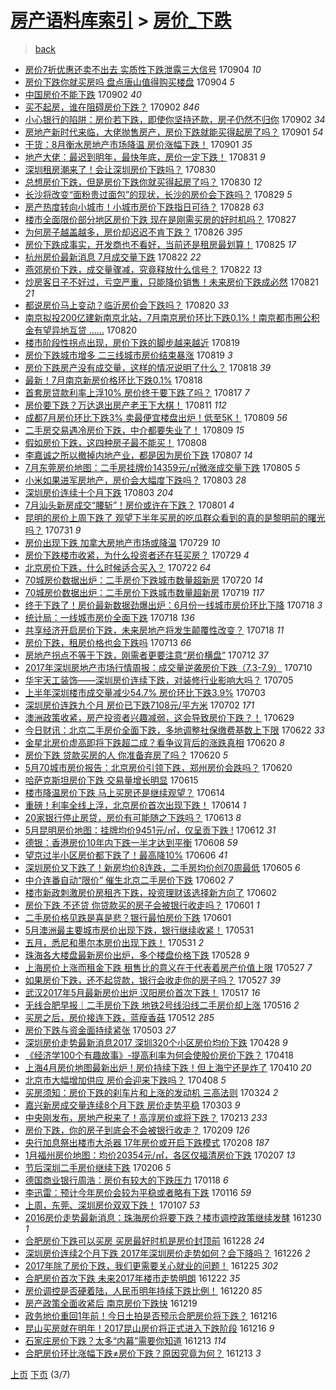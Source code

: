 [房产语料库索引](../../README.md)  > [房价_下跌](房价_下跌.md)
====
> [back](../README.md)

- [房价7折优惠还卖不出去 实质性下跌泄露三大信号](http://jkwz.applinzi.com/ittc/7009484025650218001.html#%E6%88%BF%E4%BB%B77%E6%8A%98%E4%BC%98%E6%83%A0%E8%BF%98%E5%8D%96%E4%B8%8D%E5%87%BA%E5%8E%BB+%E5%AE%9E%E8%B4%A8%E6%80%A7%E4%B8%8B%E8%B7%8C%E6%B3%84%E9%9C%B2%E4%B8%89%E5%A4%A7%E4%BF%A1%E5%8F%B7) 170904 *10* 
- [房价下跌你就买房吗 盘点唐山值得购买楼盘](http://jkwz.applinzi.com/ittc/7009357862927860752.html#%E6%88%BF%E4%BB%B7%E4%B8%8B%E8%B7%8C%E4%BD%A0%E5%B0%B1%E4%B9%B0%E6%88%BF%E5%90%97+%E7%9B%98%E7%82%B9%E5%94%90%E5%B1%B1%E5%80%BC%E5%BE%97%E8%B4%AD%E4%B9%B0%E6%A5%BC%E7%9B%98) 170904 *5* 
- [中国房价不能下跌](http://jkwz.applinzi.com/ittc/7008710047151162384.html#%E4%B8%AD%E5%9B%BD%E6%88%BF%E4%BB%B7%E4%B8%8D%E8%83%BD%E4%B8%8B%E8%B7%8C) 170902 *40* 
- [买不起房，谁在阻碍房价下跌？](http://jkwz.applinzi.com/ittc/7008667849336554513.html#%E4%B9%B0%E4%B8%8D%E8%B5%B7%E6%88%BF%EF%BC%8C%E8%B0%81%E5%9C%A8%E9%98%BB%E7%A2%8D%E6%88%BF%E4%BB%B7%E4%B8%8B%E8%B7%8C%EF%BC%9F) 170902 *846* 
- [小心银行的陷阱：房价若下跌，即使你坚持还款，房子仍然不归你](http://jkwz.applinzi.com/ittc/7008507356462449681.html#%E5%B0%8F%E5%BF%83%E9%93%B6%E8%A1%8C%E7%9A%84%E9%99%B7%E9%98%B1%EF%BC%9A%E6%88%BF%E4%BB%B7%E8%8B%A5%E4%B8%8B%E8%B7%8C%EF%BC%8C%E5%8D%B3%E4%BD%BF%E4%BD%A0%E5%9D%9A%E6%8C%81%E8%BF%98%E6%AC%BE%EF%BC%8C%E6%88%BF%E5%AD%90%E4%BB%8D%E7%84%B6%E4%B8%8D%E5%BD%92%E4%BD%A0) 170902 *34* 
- [房地产新时代来临，大佬抛售房产，房价下跌就能买得起房了吗？](http://jkwz.applinzi.com/ittc/7008394269096936465.html#%E6%88%BF%E5%9C%B0%E4%BA%A7%E6%96%B0%E6%97%B6%E4%BB%A3%E6%9D%A5%E4%B8%B4%EF%BC%8C%E5%A4%A7%E4%BD%AC%E6%8A%9B%E5%94%AE%E6%88%BF%E4%BA%A7%EF%BC%8C%E6%88%BF%E4%BB%B7%E4%B8%8B%E8%B7%8C%E5%B0%B1%E8%83%BD%E4%B9%B0%E5%BE%97%E8%B5%B7%E6%88%BF%E4%BA%86%E5%90%97%EF%BC%9F) 170901 *54* 
- [干货：8月衡水房地产市场降温 房价涨幅下跌！](http://jkwz.applinzi.com/ittc/7008277742926431249.html#%E5%B9%B2%E8%B4%A7%EF%BC%9A8%E6%9C%88%E8%A1%A1%E6%B0%B4%E6%88%BF%E5%9C%B0%E4%BA%A7%E5%B8%82%E5%9C%BA%E9%99%8D%E6%B8%A9+%E6%88%BF%E4%BB%B7%E6%B6%A8%E5%B9%85%E4%B8%8B%E8%B7%8C%EF%BC%81) 170901 *35* 
- [地产大佬：最迟到明年，最快年底，房价一定下跌！](http://jkwz.applinzi.com/ittc/7007967732132480016.html#%E5%9C%B0%E4%BA%A7%E5%A4%A7%E4%BD%AC%EF%BC%9A%E6%9C%80%E8%BF%9F%E5%88%B0%E6%98%8E%E5%B9%B4%EF%BC%8C%E6%9C%80%E5%BF%AB%E5%B9%B4%E5%BA%95%EF%BC%8C%E6%88%BF%E4%BB%B7%E4%B8%80%E5%AE%9A%E4%B8%8B%E8%B7%8C%EF%BC%81) 170831 *9* 
- [深圳租房潮来了！会让深圳房价下跌吗？](http://jkwz.applinzi.com/ittc/7007529390567851024.html#%E6%B7%B1%E5%9C%B3%E7%A7%9F%E6%88%BF%E6%BD%AE%E6%9D%A5%E4%BA%86%EF%BC%81%E4%BC%9A%E8%AE%A9%E6%B7%B1%E5%9C%B3%E6%88%BF%E4%BB%B7%E4%B8%8B%E8%B7%8C%E5%90%97%EF%BC%9F) 170830  
- [总想房价下跌，但是房价下跌你就买得起房了吗？](http://jkwz.applinzi.com/ittc/7007382080865174545.html#%E6%80%BB%E6%83%B3%E6%88%BF%E4%BB%B7%E4%B8%8B%E8%B7%8C%EF%BC%8C%E4%BD%86%E6%98%AF%E6%88%BF%E4%BB%B7%E4%B8%8B%E8%B7%8C%E4%BD%A0%E5%B0%B1%E4%B9%B0%E5%BE%97%E8%B5%B7%E6%88%BF%E4%BA%86%E5%90%97%EF%BC%9F) 170830 *12* 
- [长沙将改变“面粉贵过面包”的现状，长沙的房价会下跌吗？](http://jkwz.applinzi.com/ittc/7007244980085851153.html#%E9%95%BF%E6%B2%99%E5%B0%86%E6%94%B9%E5%8F%98%E2%80%9C%E9%9D%A2%E7%B2%89%E8%B4%B5%E8%BF%87%E9%9D%A2%E5%8C%85%E2%80%9D%E7%9A%84%E7%8E%B0%E7%8A%B6%EF%BC%8C%E9%95%BF%E6%B2%99%E7%9A%84%E6%88%BF%E4%BB%B7%E4%BC%9A%E4%B8%8B%E8%B7%8C%E5%90%97%EF%BC%9F) 170829 *5* 
- [房产热度转向小城市！小城市房价下跌指日可待？](http://jkwz.applinzi.com/ittc/7006797887026234385.html#%E6%88%BF%E4%BA%A7%E7%83%AD%E5%BA%A6%E8%BD%AC%E5%90%91%E5%B0%8F%E5%9F%8E%E5%B8%82%EF%BC%81%E5%B0%8F%E5%9F%8E%E5%B8%82%E6%88%BF%E4%BB%B7%E4%B8%8B%E8%B7%8C%E6%8C%87%E6%97%A5%E5%8F%AF%E5%BE%85%EF%BC%9F) 170828 *63* 
- [楼市全面限价部分地区房价下跌 现在是刚需买房的好时机吗？](http://jkwz.applinzi.com/ittc/7006396244317176849.html#%E6%A5%BC%E5%B8%82%E5%85%A8%E9%9D%A2%E9%99%90%E4%BB%B7%E9%83%A8%E5%88%86%E5%9C%B0%E5%8C%BA%E6%88%BF%E4%BB%B7%E4%B8%8B%E8%B7%8C+%E7%8E%B0%E5%9C%A8%E6%98%AF%E5%88%9A%E9%9C%80%E4%B9%B0%E6%88%BF%E7%9A%84%E5%A5%BD%E6%97%B6%E6%9C%BA%E5%90%97%EF%BC%9F) 170827  
- [为何房子越盖越多，房价却迟迟不肯下跌？](http://jkwz.applinzi.com/ittc/7006123871651234832.html#%E4%B8%BA%E4%BD%95%E6%88%BF%E5%AD%90%E8%B6%8A%E7%9B%96%E8%B6%8A%E5%A4%9A%EF%BC%8C%E6%88%BF%E4%BB%B7%E5%8D%B4%E8%BF%9F%E8%BF%9F%E4%B8%8D%E8%82%AF%E4%B8%8B%E8%B7%8C%EF%BC%9F) 170826 *395* 
- [房价下跌成事实，开发商也不看好，当前还是租房最划算！](http://jkwz.applinzi.com/ittc/7005790235626308625.html#%E6%88%BF%E4%BB%B7%E4%B8%8B%E8%B7%8C%E6%88%90%E4%BA%8B%E5%AE%9E%EF%BC%8C%E5%BC%80%E5%8F%91%E5%95%86%E4%B9%9F%E4%B8%8D%E7%9C%8B%E5%A5%BD%EF%BC%8C%E5%BD%93%E5%89%8D%E8%BF%98%E6%98%AF%E7%A7%9F%E6%88%BF%E6%9C%80%E5%88%92%E7%AE%97%EF%BC%81) 170825 *17* 
- [杭州房价最新消息 7月成交量下跌](http://jkwz.applinzi.com/ittc/7004618819463808016.html#%E6%9D%AD%E5%B7%9E%E6%88%BF%E4%BB%B7%E6%9C%80%E6%96%B0%E6%B6%88%E6%81%AF+7%E6%9C%88%E6%88%90%E4%BA%A4%E9%87%8F%E4%B8%8B%E8%B7%8C) 170822 *22* 
- [燕郊房价下跌，成交量骤减，究竟释放什么信号？](http://jkwz.applinzi.com/ittc/7004590943712576529.html#%E7%87%95%E9%83%8A%E6%88%BF%E4%BB%B7%E4%B8%8B%E8%B7%8C%EF%BC%8C%E6%88%90%E4%BA%A4%E9%87%8F%E9%AA%A4%E5%87%8F%EF%BC%8C%E7%A9%B6%E7%AB%9F%E9%87%8A%E6%94%BE%E4%BB%80%E4%B9%88%E4%BF%A1%E5%8F%B7%EF%BC%9F) 170822 *13* 
- [炒房客日子不好过，亏空严重，只能降价销售！未来房价下跌成必然](http://jkwz.applinzi.com/ittc/7004208609377125392.html#%E7%82%92%E6%88%BF%E5%AE%A2%E6%97%A5%E5%AD%90%E4%B8%8D%E5%A5%BD%E8%BF%87%EF%BC%8C%E4%BA%8F%E7%A9%BA%E4%B8%A5%E9%87%8D%EF%BC%8C%E5%8F%AA%E8%83%BD%E9%99%8D%E4%BB%B7%E9%94%80%E5%94%AE%EF%BC%81%E6%9C%AA%E6%9D%A5%E6%88%BF%E4%BB%B7%E4%B8%8B%E8%B7%8C%E6%88%90%E5%BF%85%E7%84%B6) 170821 *21* 
- [都说房价马上变动？临沂房价会下跌吗？](http://jkwz.applinzi.com/ittc/7003918381886211088.html#%E9%83%BD%E8%AF%B4%E6%88%BF%E4%BB%B7%E9%A9%AC%E4%B8%8A%E5%8F%98%E5%8A%A8%EF%BC%9F%E4%B8%B4%E6%B2%82%E6%88%BF%E4%BB%B7%E4%BC%9A%E4%B8%8B%E8%B7%8C%E5%90%97%EF%BC%9F) 170820 *33* 
- [南京拟投200亿建新南京北站，7月南京房价环比下跌0.1%！南京都市圈公积金有望异地互贷 ……](http://jkwz.applinzi.com/ittc/7003858114791867409.html#%E5%8D%97%E4%BA%AC%E6%8B%9F%E6%8A%95200%E4%BA%BF%E5%BB%BA%E6%96%B0%E5%8D%97%E4%BA%AC%E5%8C%97%E7%AB%99%EF%BC%8C7%E6%9C%88%E5%8D%97%E4%BA%AC%E6%88%BF%E4%BB%B7%E7%8E%AF%E6%AF%94%E4%B8%8B%E8%B7%8C0.1%25%EF%BC%81%E5%8D%97%E4%BA%AC%E9%83%BD%E5%B8%82%E5%9C%88%E5%85%AC%E7%A7%AF%E9%87%91%E6%9C%89%E6%9C%9B%E5%BC%82%E5%9C%B0%E4%BA%92%E8%B4%B7+%E2%80%A6%E2%80%A6) 170820  
- [楼市阶段性拐点出现，房价下跌的脚步越来越近](http://jkwz.applinzi.com/ittc/7003459875244606481.html#%E6%A5%BC%E5%B8%82%E9%98%B6%E6%AE%B5%E6%80%A7%E6%8B%90%E7%82%B9%E5%87%BA%E7%8E%B0%EF%BC%8C%E6%88%BF%E4%BB%B7%E4%B8%8B%E8%B7%8C%E7%9A%84%E8%84%9A%E6%AD%A5%E8%B6%8A%E6%9D%A5%E8%B6%8A%E8%BF%91) 170819  
- [房价下跌城市增多 二三线城市房价结束暴涨](http://jkwz.applinzi.com/ittc/7003410193533371409.html#%E6%88%BF%E4%BB%B7%E4%B8%8B%E8%B7%8C%E5%9F%8E%E5%B8%82%E5%A2%9E%E5%A4%9A+%E4%BA%8C%E4%B8%89%E7%BA%BF%E5%9F%8E%E5%B8%82%E6%88%BF%E4%BB%B7%E7%BB%93%E6%9D%9F%E6%9A%B4%E6%B6%A8) 170819 *3* 
- [房价下跌房产没有成交量，这样的情况说明了什么？](http://jkwz.applinzi.com/ittc/7003195132286075920.html#%E6%88%BF%E4%BB%B7%E4%B8%8B%E8%B7%8C%E6%88%BF%E4%BA%A7%E6%B2%A1%E6%9C%89%E6%88%90%E4%BA%A4%E9%87%8F%EF%BC%8C%E8%BF%99%E6%A0%B7%E7%9A%84%E6%83%85%E5%86%B5%E8%AF%B4%E6%98%8E%E4%BA%86%E4%BB%80%E4%B9%88%EF%BC%9F) 170818 *39* 
- [最新！7月南京新房价格环比下跌0.1%](http://jkwz.applinzi.com/ittc/7003085405954769936.html#%E6%9C%80%E6%96%B0%EF%BC%817%E6%9C%88%E5%8D%97%E4%BA%AC%E6%96%B0%E6%88%BF%E4%BB%B7%E6%A0%BC%E7%8E%AF%E6%AF%94%E4%B8%8B%E8%B7%8C0.1%25) 170818  
- [首套房贷款利率上浮10% 房价终于要下跌了吗？](http://jkwz.applinzi.com/ittc/7002774078560404496.html#%E9%A6%96%E5%A5%97%E6%88%BF%E8%B4%B7%E6%AC%BE%E5%88%A9%E7%8E%87%E4%B8%8A%E6%B5%AE10%25+%E6%88%BF%E4%BB%B7%E7%BB%88%E4%BA%8E%E8%A6%81%E4%B8%8B%E8%B7%8C%E4%BA%86%E5%90%97%EF%BC%9F) 170817 *7* 
- [房价要下跌？万达退出房产老王下大棋！](http://jkwz.applinzi.com/ittc/7000567684742513681.html#%E6%88%BF%E4%BB%B7%E8%A6%81%E4%B8%8B%E8%B7%8C%EF%BC%9F%E4%B8%87%E8%BE%BE%E9%80%80%E5%87%BA%E6%88%BF%E4%BA%A7%E8%80%81%E7%8E%8B%E4%B8%8B%E5%A4%A7%E6%A3%8B%EF%BC%81) 170811 *112* 
- [成都7月房价环比下跌3% 卖最便宜楼盘出炉！低至5K！](http://jkwz.applinzi.com/ittc/6999848009561801745.html#%E6%88%90%E9%83%BD7%E6%9C%88%E6%88%BF%E4%BB%B7%E7%8E%AF%E6%AF%94%E4%B8%8B%E8%B7%8C3%25+%E5%8D%96%E6%9C%80%E4%BE%BF%E5%AE%9C%E6%A5%BC%E7%9B%98%E5%87%BA%E7%82%89%EF%BC%81%E4%BD%8E%E8%87%B35K%EF%BC%81) 170809 *56* 
- [二手房交易遇冷房价下跌，中介都要失业了！](http://jkwz.applinzi.com/ittc/6999841664045417488.html#%E4%BA%8C%E6%89%8B%E6%88%BF%E4%BA%A4%E6%98%93%E9%81%87%E5%86%B7%E6%88%BF%E4%BB%B7%E4%B8%8B%E8%B7%8C%EF%BC%8C%E4%B8%AD%E4%BB%8B%E9%83%BD%E8%A6%81%E5%A4%B1%E4%B8%9A%E4%BA%86%EF%BC%81) 170809 *15* 
- [假如房价下跌，这四种房子最不能买！](http://jkwz.applinzi.com/ittc/6999487067036582928.html#%E5%81%87%E5%A6%82%E6%88%BF%E4%BB%B7%E4%B8%8B%E8%B7%8C%EF%BC%8C%E8%BF%99%E5%9B%9B%E7%A7%8D%E6%88%BF%E5%AD%90%E6%9C%80%E4%B8%8D%E8%83%BD%E4%B9%B0%EF%BC%81) 170808  
- [李嘉诚之所以撤掉内地产业，都是因为房价下跌](http://jkwz.applinzi.com/ittc/6999084386631549968.html#%E6%9D%8E%E5%98%89%E8%AF%9A%E4%B9%8B%E6%89%80%E4%BB%A5%E6%92%A4%E6%8E%89%E5%86%85%E5%9C%B0%E4%BA%A7%E4%B8%9A%EF%BC%8C%E9%83%BD%E6%98%AF%E5%9B%A0%E4%B8%BA%E6%88%BF%E4%BB%B7%E4%B8%8B%E8%B7%8C) 170807 *14* 
- [7月东莞房价地图：二手房挂牌价14359元/㎡微涨成交量下跌](http://jkwz.applinzi.com/ittc/6998381178581943312.html#7%E6%9C%88%E4%B8%9C%E8%8E%9E%E6%88%BF%E4%BB%B7%E5%9C%B0%E5%9B%BE%EF%BC%9A%E4%BA%8C%E6%89%8B%E6%88%BF%E6%8C%82%E7%89%8C%E4%BB%B714359%E5%85%83%2F%E3%8E%A1%E5%BE%AE%E6%B6%A8%E6%88%90%E4%BA%A4%E9%87%8F%E4%B8%8B%E8%B7%8C) 170805 *5* 
- [小米如果进军房地产，房价会大幅度下跌吗？](http://jkwz.applinzi.com/ittc/6997718664382776337.html#%E5%B0%8F%E7%B1%B3%E5%A6%82%E6%9E%9C%E8%BF%9B%E5%86%9B%E6%88%BF%E5%9C%B0%E4%BA%A7%EF%BC%8C%E6%88%BF%E4%BB%B7%E4%BC%9A%E5%A4%A7%E5%B9%85%E5%BA%A6%E4%B8%8B%E8%B7%8C%E5%90%97%EF%BC%9F) 170803 *28* 
- [深圳房价连续十个月下跌](http://jkwz.applinzi.com/ittc/6997663685164925968.html#%E6%B7%B1%E5%9C%B3%E6%88%BF%E4%BB%B7%E8%BF%9E%E7%BB%AD%E5%8D%81%E4%B8%AA%E6%9C%88%E4%B8%8B%E8%B7%8C) 170803 *204* 
- [7月汕头新房成交“腰斩”！房价或许在下跌？](http://jkwz.applinzi.com/ittc/6996785677856146449.html#7%E6%9C%88%E6%B1%95%E5%A4%B4%E6%96%B0%E6%88%BF%E6%88%90%E4%BA%A4%E2%80%9C%E8%85%B0%E6%96%A9%E2%80%9D%EF%BC%81%E6%88%BF%E4%BB%B7%E6%88%96%E8%AE%B8%E5%9C%A8%E4%B8%8B%E8%B7%8C%EF%BC%9F) 170801 *4* 
- [昆明的房价上周下跌了 观望下半年买房的吃瓜群众看到的真的是黎明前的曙光吗？](http://jkwz.applinzi.com/ittc/6996444023127294993.html#%E6%98%86%E6%98%8E%E7%9A%84%E6%88%BF%E4%BB%B7%E4%B8%8A%E5%91%A8%E4%B8%8B%E8%B7%8C%E4%BA%86+%E8%A7%82%E6%9C%9B%E4%B8%8B%E5%8D%8A%E5%B9%B4%E4%B9%B0%E6%88%BF%E7%9A%84%E5%90%83%E7%93%9C%E7%BE%A4%E4%BC%97%E7%9C%8B%E5%88%B0%E7%9A%84%E7%9C%9F%E7%9A%84%E6%98%AF%E9%BB%8E%E6%98%8E%E5%89%8D%E7%9A%84%E6%9B%99%E5%85%89%E5%90%97%EF%BC%9F) 170731 *9* 
- [房价出现下跌 加拿大房地产市场或降温](http://jkwz.applinzi.com/ittc/6995797834753115152.html#%E6%88%BF%E4%BB%B7%E5%87%BA%E7%8E%B0%E4%B8%8B%E8%B7%8C+%E5%8A%A0%E6%8B%BF%E5%A4%A7%E6%88%BF%E5%9C%B0%E4%BA%A7%E5%B8%82%E5%9C%BA%E6%88%96%E9%99%8D%E6%B8%A9) 170729 *10* 
- [房价下跌楼市收紧，为什么投资者还在狂买房？](http://jkwz.applinzi.com/ittc/6995690749528900625.html#%E6%88%BF%E4%BB%B7%E4%B8%8B%E8%B7%8C%E6%A5%BC%E5%B8%82%E6%94%B6%E7%B4%A7%EF%BC%8C%E4%B8%BA%E4%BB%80%E4%B9%88%E6%8A%95%E8%B5%84%E8%80%85%E8%BF%98%E5%9C%A8%E7%8B%82%E4%B9%B0%E6%88%BF%EF%BC%9F) 170729 *4* 
- [北京房价下跌，什么时候适合买入？](http://jkwz.applinzi.com/ittc/6993125808850600976.html#%E5%8C%97%E4%BA%AC%E6%88%BF%E4%BB%B7%E4%B8%8B%E8%B7%8C%EF%BC%8C%E4%BB%80%E4%B9%88%E6%97%B6%E5%80%99%E9%80%82%E5%90%88%E4%B9%B0%E5%85%A5%EF%BC%9F) 170722 *64* 
- [70城房价数据出炉：二手房价下跌城市数量超新房](http://jkwz.applinzi.com/ittc/6992304656775382032.html#70%E5%9F%8E%E6%88%BF%E4%BB%B7%E6%95%B0%E6%8D%AE%E5%87%BA%E7%82%89%EF%BC%9A%E4%BA%8C%E6%89%8B%E6%88%BF%E4%BB%B7%E4%B8%8B%E8%B7%8C%E5%9F%8E%E5%B8%82%E6%95%B0%E9%87%8F%E8%B6%85%E6%96%B0%E6%88%BF) 170720 *14* 
- [70城房价数据出炉：二手房价下跌城市数量超新房](http://jkwz.applinzi.com/ittc/6991797846565979153.html#70%E5%9F%8E%E6%88%BF%E4%BB%B7%E6%95%B0%E6%8D%AE%E5%87%BA%E7%82%89%EF%BC%9A%E4%BA%8C%E6%89%8B%E6%88%BF%E4%BB%B7%E4%B8%8B%E8%B7%8C%E5%9F%8E%E5%B8%82%E6%95%B0%E9%87%8F%E8%B6%85%E6%96%B0%E6%88%BF) 170719 *117* 
- [终于下跌了！房价最新数据劲爆出炉：6月份一线城市房价环比下降](http://jkwz.applinzi.com/ittc/6991779267963520016.html#%E7%BB%88%E4%BA%8E%E4%B8%8B%E8%B7%8C%E4%BA%86%EF%BC%81%E6%88%BF%E4%BB%B7%E6%9C%80%E6%96%B0%E6%95%B0%E6%8D%AE%E5%8A%B2%E7%88%86%E5%87%BA%E7%82%89%EF%BC%9A6%E6%9C%88%E4%BB%BD%E4%B8%80%E7%BA%BF%E5%9F%8E%E5%B8%82%E6%88%BF%E4%BB%B7%E7%8E%AF%E6%AF%94%E4%B8%8B%E9%99%8D) 170718 *3* 
- [统计局：一线城市房价全面下跌](http://jkwz.applinzi.com/ittc/6991749612388746257.html#%E7%BB%9F%E8%AE%A1%E5%B1%80%EF%BC%9A%E4%B8%80%E7%BA%BF%E5%9F%8E%E5%B8%82%E6%88%BF%E4%BB%B7%E5%85%A8%E9%9D%A2%E4%B8%8B%E8%B7%8C) 170718 *136* 
- [共享经济开启房价下跌，未来房地产将发生颠覆性改变？](http://jkwz.applinzi.com/ittc/6991574999054681104.html#%E5%85%B1%E4%BA%AB%E7%BB%8F%E6%B5%8E%E5%BC%80%E5%90%AF%E6%88%BF%E4%BB%B7%E4%B8%8B%E8%B7%8C%EF%BC%8C%E6%9C%AA%E6%9D%A5%E6%88%BF%E5%9C%B0%E4%BA%A7%E5%B0%86%E5%8F%91%E7%94%9F%E9%A2%A0%E8%A6%86%E6%80%A7%E6%94%B9%E5%8F%98%EF%BC%9F) 170718 *11* 
- [房价下跌，租房价格也会下跌吗](http://jkwz.applinzi.com/ittc/6989810399489557521.html#%E6%88%BF%E4%BB%B7%E4%B8%8B%E8%B7%8C%EF%BC%8C%E7%A7%9F%E6%88%BF%E4%BB%B7%E6%A0%BC%E4%B9%9F%E4%BC%9A%E4%B8%8B%E8%B7%8C%E5%90%97) 170713 *66* 
- [房地产拐点不等于下跌，刚需者更要注意“房价横盘”](http://jkwz.applinzi.com/ittc/6989370706415322128.html#%E6%88%BF%E5%9C%B0%E4%BA%A7%E6%8B%90%E7%82%B9%E4%B8%8D%E7%AD%89%E4%BA%8E%E4%B8%8B%E8%B7%8C%EF%BC%8C%E5%88%9A%E9%9C%80%E8%80%85%E6%9B%B4%E8%A6%81%E6%B3%A8%E6%84%8F%E2%80%9C%E6%88%BF%E4%BB%B7%E6%A8%AA%E7%9B%98%E2%80%9D) 170712 *37* 
- [2017年深圳房地产市场行情周报：成交量逆袭房价下跌（7.3-7.9）](http://jkwz.applinzi.com/ittc/6988731161306989573.html#2017%E5%B9%B4%E6%B7%B1%E5%9C%B3%E6%88%BF%E5%9C%B0%E4%BA%A7%E5%B8%82%E5%9C%BA%E8%A1%8C%E6%83%85%E5%91%A8%E6%8A%A5%EF%BC%9A%E6%88%90%E4%BA%A4%E9%87%8F%E9%80%86%E8%A2%AD%E6%88%BF%E4%BB%B7%E4%B8%8B%E8%B7%8C%EF%BC%887.3-7.9%EF%BC%89) 170710  
- [华宇天工装饰——深圳房价连续下跌，对装修行业影响大吗？](http://jkwz.applinzi.com/ittc/6986762367483249668.html#%E5%8D%8E%E5%AE%87%E5%A4%A9%E5%B7%A5%E8%A3%85%E9%A5%B0%E2%80%94%E2%80%94%E6%B7%B1%E5%9C%B3%E6%88%BF%E4%BB%B7%E8%BF%9E%E7%BB%AD%E4%B8%8B%E8%B7%8C%EF%BC%8C%E5%AF%B9%E8%A3%85%E4%BF%AE%E8%A1%8C%E4%B8%9A%E5%BD%B1%E5%93%8D%E5%A4%A7%E5%90%97%EF%BC%9F) 170705  
- [上半年深圳楼市成交量减少54.7% 房价环比下跌3.9%](http://jkwz.applinzi.com/ittc/6986083089397580805.html#%E4%B8%8A%E5%8D%8A%E5%B9%B4%E6%B7%B1%E5%9C%B3%E6%A5%BC%E5%B8%82%E6%88%90%E4%BA%A4%E9%87%8F%E5%87%8F%E5%B0%9154.7%25+%E6%88%BF%E4%BB%B7%E7%8E%AF%E6%AF%94%E4%B8%8B%E8%B7%8C3.9%25) 170703  
- [深圳房价连跌九个月 房价已下跌7108元/平方米](http://jkwz.applinzi.com/ittc/6985625391241626628.html#%E6%B7%B1%E5%9C%B3%E6%88%BF%E4%BB%B7%E8%BF%9E%E8%B7%8C%E4%B9%9D%E4%B8%AA%E6%9C%88+%E6%88%BF%E4%BB%B7%E5%B7%B2%E4%B8%8B%E8%B7%8C7108%E5%85%83%2F%E5%B9%B3%E6%96%B9%E7%B1%B3) 170702 *171* 
- [澳洲政策收紧，房产投资者兴趣减弱，这会导致房价下跌？！](http://jkwz.applinzi.com/ittc/6984602322100290565.html#%E6%BE%B3%E6%B4%B2%E6%94%BF%E7%AD%96%E6%94%B6%E7%B4%A7%EF%BC%8C%E6%88%BF%E4%BA%A7%E6%8A%95%E8%B5%84%E8%80%85%E5%85%B4%E8%B6%A3%E5%87%8F%E5%BC%B1%EF%BC%8C%E8%BF%99%E4%BC%9A%E5%AF%BC%E8%87%B4%E6%88%BF%E4%BB%B7%E4%B8%8B%E8%B7%8C%EF%BC%9F%EF%BC%81) 170629  
- [今日财讯：北京二手房价全面下跌，多地调整社保缴费基数上下限](http://jkwz.applinzi.com/ittc/6982025713681957892.html#%E4%BB%8A%E6%97%A5%E8%B4%A2%E8%AE%AF%EF%BC%9A%E5%8C%97%E4%BA%AC%E4%BA%8C%E6%89%8B%E6%88%BF%E4%BB%B7%E5%85%A8%E9%9D%A2%E4%B8%8B%E8%B7%8C%EF%BC%8C%E5%A4%9A%E5%9C%B0%E8%B0%83%E6%95%B4%E7%A4%BE%E4%BF%9D%E7%BC%B4%E8%B4%B9%E5%9F%BA%E6%95%B0%E4%B8%8A%E4%B8%8B%E9%99%90) 170622 *33* 
- [金星北房价虚高即将下跌超二成？看争议背后的涨跌真相](http://jkwz.applinzi.com/ittc/6981274485213627397.html#%E9%87%91%E6%98%9F%E5%8C%97%E6%88%BF%E4%BB%B7%E8%99%9A%E9%AB%98%E5%8D%B3%E5%B0%86%E4%B8%8B%E8%B7%8C%E8%B6%85%E4%BA%8C%E6%88%90%EF%BC%9F%E7%9C%8B%E4%BA%89%E8%AE%AE%E8%83%8C%E5%90%8E%E7%9A%84%E6%B6%A8%E8%B7%8C%E7%9C%9F%E7%9B%B8) 170620 *8* 
- [房价下跌 贷款买房的人 你准备弃房了吗？](http://jkwz.applinzi.com/ittc/6981217850042614788.html#%E6%88%BF%E4%BB%B7%E4%B8%8B%E8%B7%8C+%E8%B4%B7%E6%AC%BE%E4%B9%B0%E6%88%BF%E7%9A%84%E4%BA%BA+%E4%BD%A0%E5%87%86%E5%A4%87%E5%BC%83%E6%88%BF%E4%BA%86%E5%90%97%EF%BC%9F) 170620 *5* 
- [5月70城市房价报告：北京房价引领下跌，郑州房价会跌吗？](http://jkwz.applinzi.com/ittc/6981190743199581189.html#5%E6%9C%8870%E5%9F%8E%E5%B8%82%E6%88%BF%E4%BB%B7%E6%8A%A5%E5%91%8A%EF%BC%9A%E5%8C%97%E4%BA%AC%E6%88%BF%E4%BB%B7%E5%BC%95%E9%A2%86%E4%B8%8B%E8%B7%8C%EF%BC%8C%E9%83%91%E5%B7%9E%E6%88%BF%E4%BB%B7%E4%BC%9A%E8%B7%8C%E5%90%97%EF%BC%9F) 170620  
- [哈萨克斯坦房价下跌 交易量增长明显](http://jkwz.applinzi.com/ittc/6979459056287613956.html#%E5%93%88%E8%90%A8%E5%85%8B%E6%96%AF%E5%9D%A6%E6%88%BF%E4%BB%B7%E4%B8%8B%E8%B7%8C+%E4%BA%A4%E6%98%93%E9%87%8F%E5%A2%9E%E9%95%BF%E6%98%8E%E6%98%BE) 170615  
- [楼市降温房价下跌 马上买房还是继续观望？](http://jkwz.applinzi.com/ittc/6978988675143566341.html#%E6%A5%BC%E5%B8%82%E9%99%8D%E6%B8%A9%E6%88%BF%E4%BB%B7%E4%B8%8B%E8%B7%8C+%E9%A9%AC%E4%B8%8A%E4%B9%B0%E6%88%BF%E8%BF%98%E6%98%AF%E7%BB%A7%E7%BB%AD%E8%A7%82%E6%9C%9B%EF%BC%9F) 170614  
- [重磅！利率全线上浮，北京房价首次出现下跌！](http://jkwz.applinzi.com/ittc/6978969543631176708.html#%E9%87%8D%E7%A3%85%EF%BC%81%E5%88%A9%E7%8E%87%E5%85%A8%E7%BA%BF%E4%B8%8A%E6%B5%AE%EF%BC%8C%E5%8C%97%E4%BA%AC%E6%88%BF%E4%BB%B7%E9%A6%96%E6%AC%A1%E5%87%BA%E7%8E%B0%E4%B8%8B%E8%B7%8C%EF%BC%81) 170614 *1* 
- [20家银行停止房贷，房价有可能随之下跌吗？](http://jkwz.applinzi.com/ittc/6978665933680673796.html#20%E5%AE%B6%E9%93%B6%E8%A1%8C%E5%81%9C%E6%AD%A2%E6%88%BF%E8%B4%B7%EF%BC%8C%E6%88%BF%E4%BB%B7%E6%9C%89%E5%8F%AF%E8%83%BD%E9%9A%8F%E4%B9%8B%E4%B8%8B%E8%B7%8C%E5%90%97%EF%BC%9F) 170613 *8* 
- [5月昆明房价地图：挂牌均价9451元/㎡，仅呈贡下跌 !](http://jkwz.applinzi.com/ittc/6976725885989159941.html#5%E6%9C%88%E6%98%86%E6%98%8E%E6%88%BF%E4%BB%B7%E5%9C%B0%E5%9B%BE%EF%BC%9A%E6%8C%82%E7%89%8C%E5%9D%87%E4%BB%B79451%E5%85%83%2F%E3%8E%A1%EF%BC%8C%E4%BB%85%E5%91%88%E8%B4%A1%E4%B8%8B%E8%B7%8C+%21) 170612 *31* 
- [德银：香港房价10年内下跌一半才达到平衡](http://jkwz.applinzi.com/ittc/6976834946160133125.html#%E5%BE%B7%E9%93%B6%EF%BC%9A%E9%A6%99%E6%B8%AF%E6%88%BF%E4%BB%B710%E5%B9%B4%E5%86%85%E4%B8%8B%E8%B7%8C%E4%B8%80%E5%8D%8A%E6%89%8D%E8%BE%BE%E5%88%B0%E5%B9%B3%E8%A1%A1) 170608 *59* 
- [望京过半小区房价都下跌了！最高降10%](http://jkwz.applinzi.com/ittc/6976118050339161093.html#%E6%9C%9B%E4%BA%AC%E8%BF%87%E5%8D%8A%E5%B0%8F%E5%8C%BA%E6%88%BF%E4%BB%B7%E9%83%BD%E4%B8%8B%E8%B7%8C%E4%BA%86%EF%BC%81%E6%9C%80%E9%AB%98%E9%99%8D10%25) 170606 *41* 
- [深圳房价又下跌了！新房均价8连跌，二手房均价创70周最低](http://jkwz.applinzi.com/ittc/6975710773308294148.html#%E6%B7%B1%E5%9C%B3%E6%88%BF%E4%BB%B7%E5%8F%88%E4%B8%8B%E8%B7%8C%E4%BA%86%EF%BC%81%E6%96%B0%E6%88%BF%E5%9D%87%E4%BB%B78%E8%BF%9E%E8%B7%8C%EF%BC%8C%E4%BA%8C%E6%89%8B%E6%88%BF%E5%9D%87%E4%BB%B7%E5%88%9B70%E5%91%A8%E6%9C%80%E4%BD%8E) 170605 *6* 
- [中介连番自动“限价” 催生北京二手房价下跌](http://jkwz.applinzi.com/ittc/6974659497489335301.html#%E4%B8%AD%E4%BB%8B%E8%BF%9E%E7%95%AA%E8%87%AA%E5%8A%A8%E2%80%9C%E9%99%90%E4%BB%B7%E2%80%9D+%E5%82%AC%E7%94%9F%E5%8C%97%E4%BA%AC%E4%BA%8C%E6%89%8B%E6%88%BF%E4%BB%B7%E4%B8%8B%E8%B7%8C) 170602 *7* 
- [楼市新政刺激房价房租齐下跌，投资理财该选择新方向了](http://jkwz.applinzi.com/ittc/6974622581729526788.html#%E6%A5%BC%E5%B8%82%E6%96%B0%E6%94%BF%E5%88%BA%E6%BF%80%E6%88%BF%E4%BB%B7%E6%88%BF%E7%A7%9F%E9%BD%90%E4%B8%8B%E8%B7%8C%EF%BC%8C%E6%8A%95%E8%B5%84%E7%90%86%E8%B4%A2%E8%AF%A5%E9%80%89%E6%8B%A9%E6%96%B0%E6%96%B9%E5%90%91%E4%BA%86) 170602  
- [房价下跌 不还贷 你贷款买的房子会被银行收走吗？](http://jkwz.applinzi.com/ittc/6974148755455476741.html#%E6%88%BF%E4%BB%B7%E4%B8%8B%E8%B7%8C+%E4%B8%8D%E8%BF%98%E8%B4%B7+%E4%BD%A0%E8%B4%B7%E6%AC%BE%E4%B9%B0%E7%9A%84%E6%88%BF%E5%AD%90%E4%BC%9A%E8%A2%AB%E9%93%B6%E8%A1%8C%E6%94%B6%E8%B5%B0%E5%90%97%EF%BC%9F) 170601 *1* 
- [二手房价格见跌是喜是悲？银行最怕房价下跌](http://jkwz.applinzi.com/ittc/6974134001861133316.html#%E4%BA%8C%E6%89%8B%E6%88%BF%E4%BB%B7%E6%A0%BC%E8%A7%81%E8%B7%8C%E6%98%AF%E5%96%9C%E6%98%AF%E6%82%B2%EF%BC%9F%E9%93%B6%E8%A1%8C%E6%9C%80%E6%80%95%E6%88%BF%E4%BB%B7%E4%B8%8B%E8%B7%8C) 170601  
- [5月澳洲最主要城市房价出现下跌，银行继续收紧！](http://jkwz.applinzi.com/ittc/6973846713591661572.html#5%E6%9C%88%E6%BE%B3%E6%B4%B2%E6%9C%80%E4%B8%BB%E8%A6%81%E5%9F%8E%E5%B8%82%E6%88%BF%E4%BB%B7%E5%87%BA%E7%8E%B0%E4%B8%8B%E8%B7%8C%EF%BC%8C%E9%93%B6%E8%A1%8C%E7%BB%A7%E7%BB%AD%E6%94%B6%E7%B4%A7%EF%BC%81) 170531  
- [五月，悉尼和墨尔本房价出现下跌！](http://jkwz.applinzi.com/ittc/6973835841515291653.html#%E4%BA%94%E6%9C%88%EF%BC%8C%E6%82%89%E5%B0%BC%E5%92%8C%E5%A2%A8%E5%B0%94%E6%9C%AC%E6%88%BF%E4%BB%B7%E5%87%BA%E7%8E%B0%E4%B8%8B%E8%B7%8C%EF%BC%81) 170531 *2* 
- [珠海各大楼盘最新房价出炉，多个楼盘价格下跌](http://jkwz.applinzi.com/ittc/6972734513258955781.html#%E7%8F%A0%E6%B5%B7%E5%90%84%E5%A4%A7%E6%A5%BC%E7%9B%98%E6%9C%80%E6%96%B0%E6%88%BF%E4%BB%B7%E5%87%BA%E7%82%89%EF%BC%8C%E5%A4%9A%E4%B8%AA%E6%A5%BC%E7%9B%98%E4%BB%B7%E6%A0%BC%E4%B8%8B%E8%B7%8C) 170528 *9* 
- [上海房价上涨而租金下跌 租售比的意义在于代表着房产价值上限](http://jkwz.applinzi.com/ittc/6972402052712907780.html#%E4%B8%8A%E6%B5%B7%E6%88%BF%E4%BB%B7%E4%B8%8A%E6%B6%A8%E8%80%8C%E7%A7%9F%E9%87%91%E4%B8%8B%E8%B7%8C+%E7%A7%9F%E5%94%AE%E6%AF%94%E7%9A%84%E6%84%8F%E4%B9%89%E5%9C%A8%E4%BA%8E%E4%BB%A3%E8%A1%A8%E7%9D%80%E6%88%BF%E4%BA%A7%E4%BB%B7%E5%80%BC%E4%B8%8A%E9%99%90) 170527 *7* 
- [如果房价下跌，还不起贷款，银行会收走你的房子吗？](http://jkwz.applinzi.com/ittc/6972301703675118596.html#%E5%A6%82%E6%9E%9C%E6%88%BF%E4%BB%B7%E4%B8%8B%E8%B7%8C%EF%BC%8C%E8%BF%98%E4%B8%8D%E8%B5%B7%E8%B4%B7%E6%AC%BE%EF%BC%8C%E9%93%B6%E8%A1%8C%E4%BC%9A%E6%94%B6%E8%B5%B0%E4%BD%A0%E7%9A%84%E6%88%BF%E5%AD%90%E5%90%97%EF%BC%9F) 170527 *39* 
- [武汉2017年5月最新房价出炉 汉阳房价首次下跌！](http://jkwz.applinzi.com/ittc/6968666756313777157.html#%E6%AD%A6%E6%B1%892017%E5%B9%B45%E6%9C%88%E6%9C%80%E6%96%B0%E6%88%BF%E4%BB%B7%E5%87%BA%E7%82%89+%E6%B1%89%E9%98%B3%E6%88%BF%E4%BB%B7%E9%A6%96%E6%AC%A1%E4%B8%8B%E8%B7%8C%EF%BC%81) 170517 *16* 
- [无线合肥早报｜二手房价下跌 地铁2号线沿线二手房价却上涨](http://jkwz.applinzi.com/ittc/6968153539711861764.html#%E6%97%A0%E7%BA%BF%E5%90%88%E8%82%A5%E6%97%A9%E6%8A%A5%EF%BD%9C%E4%BA%8C%E6%89%8B%E6%88%BF%E4%BB%B7%E4%B8%8B%E8%B7%8C+%E5%9C%B0%E9%93%812%E5%8F%B7%E7%BA%BF%E6%B2%BF%E7%BA%BF%E4%BA%8C%E6%89%8B%E6%88%BF%E4%BB%B7%E5%8D%B4%E4%B8%8A%E6%B6%A8) 170516 *2* 
- [买房之后，房价接连下跌，蓝瘦香菇](http://jkwz.applinzi.com/ittc/6966358525625238532.html#%E4%B9%B0%E6%88%BF%E4%B9%8B%E5%90%8E%EF%BC%8C%E6%88%BF%E4%BB%B7%E6%8E%A5%E8%BF%9E%E4%B8%8B%E8%B7%8C%EF%BC%8C%E8%93%9D%E7%98%A6%E9%A6%99%E8%8F%87) 170512 *285* 
- [房价下跌与资金面持续紧张](http://jkwz.applinzi.com/ittc/6963400082064933892.html#%E6%88%BF%E4%BB%B7%E4%B8%8B%E8%B7%8C%E4%B8%8E%E8%B5%84%E9%87%91%E9%9D%A2%E6%8C%81%E7%BB%AD%E7%B4%A7%E5%BC%A0) 170503 *27* 
- [深圳房价走势最新消息2017 深圳320个小区房价均价下跌](http://jkwz.applinzi.com/ittc/6961642319827698693.html#%E6%B7%B1%E5%9C%B3%E6%88%BF%E4%BB%B7%E8%B5%B0%E5%8A%BF%E6%9C%80%E6%96%B0%E6%B6%88%E6%81%AF2017+%E6%B7%B1%E5%9C%B3320%E4%B8%AA%E5%B0%8F%E5%8C%BA%E6%88%BF%E4%BB%B7%E5%9D%87%E4%BB%B7%E4%B8%8B%E8%B7%8C) 170428 *9* 
- [《经济学100个有趣故事》-提高利率为何会使股价房价下跌？](http://jkwz.applinzi.com/ittc/6958007656974386180.html#%E3%80%8A%E7%BB%8F%E6%B5%8E%E5%AD%A6100%E4%B8%AA%E6%9C%89%E8%B6%A3%E6%95%85%E4%BA%8B%E3%80%8B-%E6%8F%90%E9%AB%98%E5%88%A9%E7%8E%87%E4%B8%BA%E4%BD%95%E4%BC%9A%E4%BD%BF%E8%82%A1%E4%BB%B7%E6%88%BF%E4%BB%B7%E4%B8%8B%E8%B7%8C%EF%BC%9F) 170418  
- [上海4月房价地图最新出炉！房价持续下跌！但上海宁还是炸了](http://jkwz.applinzi.com/ittc/6954844354970649604.html#%E4%B8%8A%E6%B5%B74%E6%9C%88%E6%88%BF%E4%BB%B7%E5%9C%B0%E5%9B%BE%E6%9C%80%E6%96%B0%E5%87%BA%E7%82%89%EF%BC%81%E6%88%BF%E4%BB%B7%E6%8C%81%E7%BB%AD%E4%B8%8B%E8%B7%8C%EF%BC%81%E4%BD%86%E4%B8%8A%E6%B5%B7%E5%AE%81%E8%BF%98%E6%98%AF%E7%82%B8%E4%BA%86) 170410 *20* 
- [北京市大幅增加供应 房价会迎来下跌吗？](http://jkwz.applinzi.com/ittc/6954141138729567236.html#%E5%8C%97%E4%BA%AC%E5%B8%82%E5%A4%A7%E5%B9%85%E5%A2%9E%E5%8A%A0%E4%BE%9B%E5%BA%94+%E6%88%BF%E4%BB%B7%E4%BC%9A%E8%BF%8E%E6%9D%A5%E4%B8%8B%E8%B7%8C%E5%90%97%EF%BC%9F) 170408 *5* 
- [买房须知：房价下跌的刹车片和上涨的发动机 三高法则](http://jkwz.applinzi.com/ittc/6948379194265437188.html#%E4%B9%B0%E6%88%BF%E9%A1%BB%E7%9F%A5%EF%BC%9A%E6%88%BF%E4%BB%B7%E4%B8%8B%E8%B7%8C%E7%9A%84%E5%88%B9%E8%BD%A6%E7%89%87%E5%92%8C%E4%B8%8A%E6%B6%A8%E7%9A%84%E5%8F%91%E5%8A%A8%E6%9C%BA+%E4%B8%89%E9%AB%98%E6%B3%95%E5%88%99) 170324 *2* 
- [嘉兴新房成交量连续8个月下跌 房价走势平稳](http://jkwz.applinzi.com/ittc/6940842326720250884.html#%E5%98%89%E5%85%B4%E6%96%B0%E6%88%BF%E6%88%90%E4%BA%A4%E9%87%8F%E8%BF%9E%E7%BB%AD8%E4%B8%AA%E6%9C%88%E4%B8%8B%E8%B7%8C+%E6%88%BF%E4%BB%B7%E8%B5%B0%E5%8A%BF%E5%B9%B3%E7%A8%B3) 170303 *9* 
- [中央刚发布，房地产税来了！高淳房价或将下跌？](http://jkwz.applinzi.com/ittc/6934100828754543621.html#%E4%B8%AD%E5%A4%AE%E5%88%9A%E5%8F%91%E5%B8%83%EF%BC%8C%E6%88%BF%E5%9C%B0%E4%BA%A7%E7%A8%8E%E6%9D%A5%E4%BA%86%EF%BC%81%E9%AB%98%E6%B7%B3%E6%88%BF%E4%BB%B7%E6%88%96%E5%B0%86%E4%B8%8B%E8%B7%8C%EF%BC%9F) 170213 *233* 
- [房价下跌，你的房子到底会不会被银行收走？](http://jkwz.applinzi.com/ittc/6932679083355014149.html#%E6%88%BF%E4%BB%B7%E4%B8%8B%E8%B7%8C%EF%BC%8C%E4%BD%A0%E7%9A%84%E6%88%BF%E5%AD%90%E5%88%B0%E5%BA%95%E4%BC%9A%E4%B8%8D%E4%BC%9A%E8%A2%AB%E9%93%B6%E8%A1%8C%E6%94%B6%E8%B5%B0%EF%BC%9F) 170209 *126* 
- [央行加息祭出楼市大杀器 17年房价或开启下跌模式](http://jkwz.applinzi.com/ittc/6932057520624632837.html#%E5%A4%AE%E8%A1%8C%E5%8A%A0%E6%81%AF%E7%A5%AD%E5%87%BA%E6%A5%BC%E5%B8%82%E5%A4%A7%E6%9D%80%E5%99%A8+17%E5%B9%B4%E6%88%BF%E4%BB%B7%E6%88%96%E5%BC%80%E5%90%AF%E4%B8%8B%E8%B7%8C%E6%A8%A1%E5%BC%8F) 170208 *187* 
- [1月福州房价地图：均价20354元/㎡，各区仅福清房价下跌](http://jkwz.applinzi.com/ittc/6931840097938048004.html#1%E6%9C%88%E7%A6%8F%E5%B7%9E%E6%88%BF%E4%BB%B7%E5%9C%B0%E5%9B%BE%EF%BC%9A%E5%9D%87%E4%BB%B720354%E5%85%83%2F%E3%8E%A1%EF%BC%8C%E5%90%84%E5%8C%BA%E4%BB%85%E7%A6%8F%E6%B8%85%E6%88%BF%E4%BB%B7%E4%B8%8B%E8%B7%8C) 170207 *13* 
- [节后深圳二手房价继续下跌](http://jkwz.applinzi.com/ittc/6931603857938580485.html#%E8%8A%82%E5%90%8E%E6%B7%B1%E5%9C%B3%E4%BA%8C%E6%89%8B%E6%88%BF%E4%BB%B7%E7%BB%A7%E7%BB%AD%E4%B8%8B%E8%B7%8C) 170206 *5* 
- [德国商业银行周浩：房价有较大的下跌压力](http://jkwz.applinzi.com/ittc/6924351076609557509.html#%E5%BE%B7%E5%9B%BD%E5%95%86%E4%B8%9A%E9%93%B6%E8%A1%8C%E5%91%A8%E6%B5%A9%EF%BC%9A%E6%88%BF%E4%BB%B7%E6%9C%89%E8%BE%83%E5%A4%A7%E7%9A%84%E4%B8%8B%E8%B7%8C%E5%8E%8B%E5%8A%9B) 170118 *6* 
- [李迅雷：预计今年房价会较为平稳或者略有下跌](http://jkwz.applinzi.com/ittc/6923802427223704581.html#%E6%9D%8E%E8%BF%85%E9%9B%B7%EF%BC%9A%E9%A2%84%E8%AE%A1%E4%BB%8A%E5%B9%B4%E6%88%BF%E4%BB%B7%E4%BC%9A%E8%BE%83%E4%B8%BA%E5%B9%B3%E7%A8%B3%E6%88%96%E8%80%85%E7%95%A5%E6%9C%89%E4%B8%8B%E8%B7%8C) 170116 *59* 
- [上周，东莞、深圳房价双双下跌！](http://jkwz.applinzi.com/ittc/6920452082678367237.html#%E4%B8%8A%E5%91%A8%EF%BC%8C%E4%B8%9C%E8%8E%9E%E3%80%81%E6%B7%B1%E5%9C%B3%E6%88%BF%E4%BB%B7%E5%8F%8C%E5%8F%8C%E4%B8%8B%E8%B7%8C%EF%BC%81) 170107 *53* 
- [2016房价走势最新消息：珠海房价将要下跌？楼市调控政策继续发酵](http://jkwz.applinzi.com/ittc/6917460415331435524.html#2016%E6%88%BF%E4%BB%B7%E8%B5%B0%E5%8A%BF%E6%9C%80%E6%96%B0%E6%B6%88%E6%81%AF%EF%BC%9A%E7%8F%A0%E6%B5%B7%E6%88%BF%E4%BB%B7%E5%B0%86%E8%A6%81%E4%B8%8B%E8%B7%8C%EF%BC%9F%E6%A5%BC%E5%B8%82%E8%B0%83%E6%8E%A7%E6%94%BF%E7%AD%96%E7%BB%A7%E7%BB%AD%E5%8F%91%E9%85%B5) 161230 *1* 
- [合肥房价下跌可以买房 买房最好时机是房价封顶前](http://jkwz.applinzi.com/ittc/6916355064368464901.html#%E5%90%88%E8%82%A5%E6%88%BF%E4%BB%B7%E4%B8%8B%E8%B7%8C%E5%8F%AF%E4%BB%A5%E4%B9%B0%E6%88%BF+%E4%B9%B0%E6%88%BF%E6%9C%80%E5%A5%BD%E6%97%B6%E6%9C%BA%E6%98%AF%E6%88%BF%E4%BB%B7%E5%B0%81%E9%A1%B6%E5%89%8D) 161228 *24* 
- [深圳房价连续2个月下跌 2017年深圳房价走势如何？会下降吗？](http://jkwz.applinzi.com/ittc/6915997942468314116.html#%E6%B7%B1%E5%9C%B3%E6%88%BF%E4%BB%B7%E8%BF%9E%E7%BB%AD2%E4%B8%AA%E6%9C%88%E4%B8%8B%E8%B7%8C+2017%E5%B9%B4%E6%B7%B1%E5%9C%B3%E6%88%BF%E4%BB%B7%E8%B5%B0%E5%8A%BF%E5%A6%82%E4%BD%95%EF%BC%9F%E4%BC%9A%E4%B8%8B%E9%99%8D%E5%90%97%EF%BC%9F) 161226 *2* 
- [2017年除了房价下跌，我们更需要关心就业的问题！](http://jkwz.applinzi.com/ittc/6915718027277763588.html#2017%E5%B9%B4%E9%99%A4%E4%BA%86%E6%88%BF%E4%BB%B7%E4%B8%8B%E8%B7%8C%EF%BC%8C%E6%88%91%E4%BB%AC%E6%9B%B4%E9%9C%80%E8%A6%81%E5%85%B3%E5%BF%83%E5%B0%B1%E4%B8%9A%E7%9A%84%E9%97%AE%E9%A2%98%EF%BC%81) 161225 *302* 
- [合肥房价首次下跌 未来2017年楼市走势明朗](http://jkwz.applinzi.com/ittc/6914459357923509253.html#%E5%90%88%E8%82%A5%E6%88%BF%E4%BB%B7%E9%A6%96%E6%AC%A1%E4%B8%8B%E8%B7%8C+%E6%9C%AA%E6%9D%A52017%E5%B9%B4%E6%A5%BC%E5%B8%82%E8%B5%B0%E5%8A%BF%E6%98%8E%E6%9C%97) 161222 *35* 
- [房价调控是否硬着陆，人民币明年持续下跌比例！](http://jkwz.applinzi.com/ittc/6913750037418214404.html#%E6%88%BF%E4%BB%B7%E8%B0%83%E6%8E%A7%E6%98%AF%E5%90%A6%E7%A1%AC%E7%9D%80%E9%99%86%EF%BC%8C%E4%BA%BA%E6%B0%91%E5%B8%81%E6%98%8E%E5%B9%B4%E6%8C%81%E7%BB%AD%E4%B8%8B%E8%B7%8C%E6%AF%94%E4%BE%8B%EF%BC%81) 161220 *85* 
- [房产政策全面收紧后 南京房价下跌快](http://jkwz.applinzi.com/ittc/6913380376738530308.html#%E6%88%BF%E4%BA%A7%E6%94%BF%E7%AD%96%E5%85%A8%E9%9D%A2%E6%94%B6%E7%B4%A7%E5%90%8E+%E5%8D%97%E4%BA%AC%E6%88%BF%E4%BB%B7%E4%B8%8B%E8%B7%8C%E5%BF%AB) 161219  
- [政务地价重回1年前！今日土拍是否预示合肥房价将下跌？](http://jkwz.applinzi.com/ittc/6912335786665313284.html#%E6%94%BF%E5%8A%A1%E5%9C%B0%E4%BB%B7%E9%87%8D%E5%9B%9E1%E5%B9%B4%E5%89%8D%EF%BC%81%E4%BB%8A%E6%97%A5%E5%9C%9F%E6%8B%8D%E6%98%AF%E5%90%A6%E9%A2%84%E7%A4%BA%E5%90%88%E8%82%A5%E6%88%BF%E4%BB%B7%E5%B0%86%E4%B8%8B%E8%B7%8C%EF%BC%9F) 161216  
- [昆山买房就在明年！2017昆山房价将正式进入下跌阶段](http://jkwz.applinzi.com/ittc/6912154281615819781.html#%E6%98%86%E5%B1%B1%E4%B9%B0%E6%88%BF%E5%B0%B1%E5%9C%A8%E6%98%8E%E5%B9%B4%EF%BC%812017%E6%98%86%E5%B1%B1%E6%88%BF%E4%BB%B7%E5%B0%86%E6%AD%A3%E5%BC%8F%E8%BF%9B%E5%85%A5%E4%B8%8B%E8%B7%8C%E9%98%B6%E6%AE%B5) 161216 *9* 
- [石家庄房价下跌？太多“内幕”需要你知道](http://jkwz.applinzi.com/ittc/6911068621240796165.html#%E7%9F%B3%E5%AE%B6%E5%BA%84%E6%88%BF%E4%BB%B7%E4%B8%8B%E8%B7%8C%EF%BC%9F%E5%A4%AA%E5%A4%9A%E2%80%9C%E5%86%85%E5%B9%95%E2%80%9D%E9%9C%80%E8%A6%81%E4%BD%A0%E7%9F%A5%E9%81%93) 161213 *114* 
- [合肥房价环比涨幅下跌≠房价下跌？原因究竟为何？](http://jkwz.applinzi.com/ittc/6911051584837780485.html#%E5%90%88%E8%82%A5%E6%88%BF%E4%BB%B7%E7%8E%AF%E6%AF%94%E6%B6%A8%E5%B9%85%E4%B8%8B%E8%B7%8C%E2%89%A0%E6%88%BF%E4%BB%B7%E4%B8%8B%E8%B7%8C%EF%BC%9F%E5%8E%9F%E5%9B%A0%E7%A9%B6%E7%AB%9F%E4%B8%BA%E4%BD%95%EF%BC%9F) 161213 *3* 


 [上页](房价_下跌4.md) [下页](房价_下跌2.md)          (3/7)